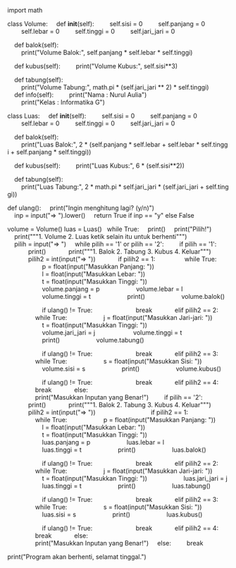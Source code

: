 import math 
  
 class Volume: 
     def __init__(self): 
         self.sisi = 0 
         self.panjang = 0  
         self.lebar = 0 
         self.tinggi = 0 
         self.jari_jari = 0 
  
     def balok(self): 
         print("Volume Balok:", self.panjang * self.lebar * self.tinggi) 
  
     def kubus(self): 
         print("Volume Kubus:", self.sisi**3) 
  
     def tabung(self): 
         print("Volume Tabung:", math.pi * (self.jari_jari ** 2) * self.tinggi) 
          
     def info(self): 
         print("Nama : Nurul Aulia") 
         print("Kelas : Informatika G") 
  
 class Luas: 
     def __init__(self): 
         self.sisi = 0 
         self.panjang = 0  
         self.lebar = 0 
         self.tinggi = 0 
         self.jari_jari = 0 
  
     def balok(self): 
         print("Luas Balok:", 2 * (self.panjang * self.lebar + self.lebar * self.tinggi + self.panjang * self.tinggi)) 
  
     def kubus(self): 
         print("Luas Kubus:", 6 * (self.sisi**2)) 
  
     def tabung(self): 
         print("Luas Tabung:", 2 * math.pi * self.jari_jari * (self.jari_jari + self.tinggi)) 
  
 def ulang(): 
     print("Ingin menghitung lagi? (y/n)") 
     inp = input("=> ").lower() 
     return True if inp == "y" else False 
  
 volume = Volume() 
 luas = Luas() 
   
 while True: 
     print() 
     print("Pilih!") 
     print("""1. Volume 
 2. Luas 
 ketik selain itu untuk berhenti""") 
     pilih = input("=> ") 
     while pilih == '1' or pilih == '2': 
         if pilih == '1': 
             print() 
             print("""1. Balok 
 2. Tabung 
 3. Kubus 
 4. Keluar""") 
             pilih2 = int(input("=> ")) 
             if pilih2 == 1: 
                 while True: 
                     p = float(input("Masukkan Panjang: ")) 
                     l = float(input("Masukkan Lebar: ")) 
                     t = float(input("Masukkan Tinggi: ")) 
                     volume.panjang = p 
                     volume.lebar = l 
                     volume.tinggi = t 
                     print() 
                     volume.balok() 
  
                     if ulang() != True: 
                         break 
             elif pilih2 == 2: 
                 while True: 
                     j = float(input("Masukkan Jari-jari: ")) 
                     t = float(input("Masukkan Tinggi: ")) 
                     volume.jari_jari = j  
                     volume.tinggi = t 
                     print() 
                     volume.tabung() 
  
                     if ulang() != True: 
                         break 
             elif pilih2 == 3: 
                 while True: 
                     s = float(input("Masukkan Sisi: ")) 
                     volume.sisi = s 
                     print() 
                     volume.kubus() 
  
                     if ulang() != True: 
                         break 
             elif pilih2 == 4: 
                 break 
             else: 
                 print("Masukkan Inputan yang Benar!") 
         if pilih == '2': 
             print() 
             print("""1. Balok 
 2. Tabung 
 3. Kubus 
 4. Keluar""") 
             pilih2 = int(input("=> ")) 
                    
             if pilih2 == 1: 
                 while True: 
                     p = float(input("Masukkan Panjang: ")) 
                     l = float(input("Masukkan Lebar: ")) 
                     t = float(input("Masukkan Tinggi: ")) 
                     luas.panjang = p 
                     luas.lebar = l 
                     luas.tinggi = t 
                     print() 
                     luas.balok() 
  
                     if ulang() != True: 
                         break 
             elif pilih2 == 2: 
                 while True: 
                     j = float(input("Masukkan Jari-jari: ")) 
                     t = float(input("Masukkan Tinggi: ")) 
                     luas.jari_jari = j  
                     luas.tinggi = t 
                     print() 
                     luas.tabung() 
  
                     if ulang() != True: 
                         break 
             elif pilih2 == 3: 
                 while True: 
                     s = float(input("Masukkan Sisi: ")) 
                     luas.sisi = s 
                     print() 
                     luas.kubus() 
  
                     if ulang() != True: 
                         break 
             elif pilih2 == 4: 
                 break 
             else: 
                 print("Masukkan Inputan yang Benar!") 
     else: 
         break 
  
 print("Program akan berhenti, selamat tinggal.")
